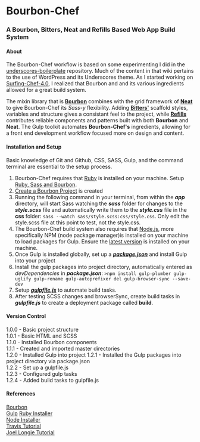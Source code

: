 # Bourbon-Chef
### A Bourbon, Bitters, Neat and Refills Based Web App Build System

#### About
The Bourbon-Chef workflow is based on some experimenting I did in the [underscores-boilerplate](https://github.com/Surfing-Chef/underscores-boilerplate/wiki) repository.  Much of the content in that wiki pertains to the use of WordPress and its Underscores theme.  As I started working on [Surfing-Chef-4.0](https://github.com/Surfing-Chef/underscores-boilerplate/tree/Surfing-Chef-4.0), I realized that Bourbon and and its various ingredients allowed for a great build system.  

The mixin library that is **[Bourbon](http://bourbon.io/)** combines with the grid framework of **[Neat](http://neat.bourbon.io/)** to give Bourbon-Chef its *Sass-y* flexibility. Adding **[Bitters'](http://bitters.bourbon.io/)** scaffold styles, variables and structure gives a consistant feel to the project, while **[Refills](http://refills.bourbon.io/)** contributes reliable components and patterns built with both **Bourbon** and **Neat**.  The Gulp toolkit automates **Bourbon-Chef's** ingredients, allowing for a front end development workflow focused more on design and content.  

#### Installation and Setup
Basic knowledge of Git and Github, CSS, SASS, Gulp, and the command terminal are essential to the setup process.  

1. Bourbon-Chef requires that [Ruby](http://rubyinstaller.org/) is installed on your machine.  Setup [Ruby, Sass and Bourbon](https://github.com/Surfing-Chef/Bourbon/wiki/Ruby-and-Bourbon).
2. [Create a Bourbon Project](https://github.com/Surfing-Chef/Bourbon/wiki/Create-a-Bourbon-Project) is created
3. Running the following command in your terminal, from within the ***app*** directory, will start Sass watching the ***sass*** folder for changes to the ***style.scss*** file and automatically write them to the ***style.css*** file in the **css** folder: `sass --watch sass/style.scss:css/style.css`. Only edit the style.scss file at this point to test, not the style.css.
4. The Bourbon-Chef build system also requires that [Node.js](https://nodejs.org/en/), more specifically NPM (node package manager)is installed on your machine to load packages for Gulp.  Ensure the [latest version](https://github.com/Surfing-Chef/Bourbon/wiki/Latest-Node.js-and-Gulp) is installed on your machine.   
5. Once Gulp is installed globally, set up a ***[package.json](https://github.com/Surfing-Chef/Bourbon/wiki/package.json)*** and install Gulp into your project
6. Install the gulp packages into project directory, automatically entered as *devDependencies* in ***package.json***: `>npm install gulp-plumber gulp-uglify gulp-rename gulp-autoprefixer del gulp-browser-sync --save-dev`  
7. Setup ***[gulpfile.js](https://github.com/Surfing-Chef/Bourbon/wiki/The-gulpfile.js)*** to automate build tasks.
8. After testing SCSS changes and browserSync, create build tasks in ***gulpfile.js*** to create a deployment package called **build**.  

#### Version Control
1.0.0 - Basic project structure   
1.0.1 - Basic HTML and SCSS  
1.1.0 - Installed Bourbon components  
1.1.1 - Created and imported master directories  
1.2.0 - Installed Gulp into project 
1.2.1 - Installed the Gulp packages into project directory via package.json  
1.2.2 - Set up a gulpfile.js  
1.2.3 - Configured gulp tasks   
1.2.4 - Added build tasks to gulpfile.js

#### References
[Bourbon](http://bourbon.io/)  
[Gulp](http://gulpjs.com/)
[Ruby Installer](http://rubyinstaller.org/)  
[Node Installer](https://nodejs.org/en/)  
[Travis Tutorial](https://www.youtube.com/watch?v=8ItNE_DX6Cc&t=18s)  
[Joel Longie Tutorial](https://www.youtube.com/watch?v=jgcfEhiCkG4&list=PLv1YUP7gO_viROuRcGsDCNM-FUVgMYb_G&index=3)  
